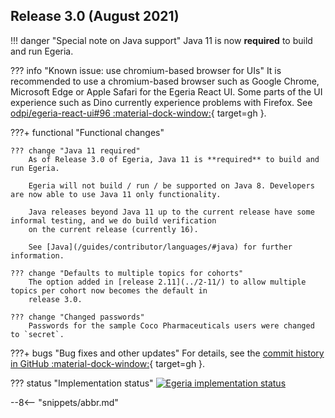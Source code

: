<!-- SPDX-License-Identifier: CC-BY-4.0 -->
<!-- Copyright Contributors to the Egeria project. -->

## Release 3.0 (August 2021)

!!! danger "Special note on Java support"
    Java 11 is now **required** to build and run Egeria.

??? info "Known issue: use chromium-based browser for UIs"
    It is recommended to use a chromium-based browser such as Google Chrome, Microsoft Edge or Apple Safari for
    the Egeria React UI. Some parts of the UI experience such as Dino currently experience problems with
    Firefox. See [odpi/egeria-react-ui#96 :material-dock-window:](https://github.com/odpi/egeria-react-ui/issues/96){ target=gh }.

???+ functional "Functional changes"

    ??? change "Java 11 required"
        As of Release 3.0 of Egeria, Java 11 is **required** to build and run Egeria.

        Egeria will not build / run / be supported on Java 8. Developers are now able to use Java 11 only functionality.

        Java releases beyond Java 11 up to the current release have some informal testing, and we do build verification
        on the current release (currently 16).

        See [Java](/guides/contributor/languages/#java) for further information.
    
    ??? change "Defaults to multiple topics for cohorts"
        The option added in [release 2.11](../2-11/) to allow multiple topics per cohort now becomes the default in
        release 3.0.
    
    ??? change "Changed passwords"
        Passwords for the sample Coco Pharmaceuticals users were changed to `secret`.

???+ bugs "Bug fixes and other updates"
    For details, see the [commit history in GitHub :material-dock-window:](https://github.com/odpi/egeria/commits/egeria-release-3.0){ target=gh }.

??? status "Implementation status"
    [![Egeria implementation status](/release-notes/functional-organization-showing-implementation-status-for-3-0.svg)](/release-notes/roadmap)

--8<-- "snippets/abbr.md"
